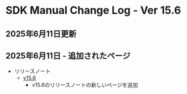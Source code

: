 # SDK Manual Change Log - Ver 15.6

## 2025年6月11日更新

## 2025年6月11日 - 追加されたページ

- リリースノート
    - [v15.6](https://vrhikky.github.io/VketCloudSDK_Documents/15.5/releasenote/releasenote-15.6.html)
        - v15.6のリリースノートの新しいページを追加